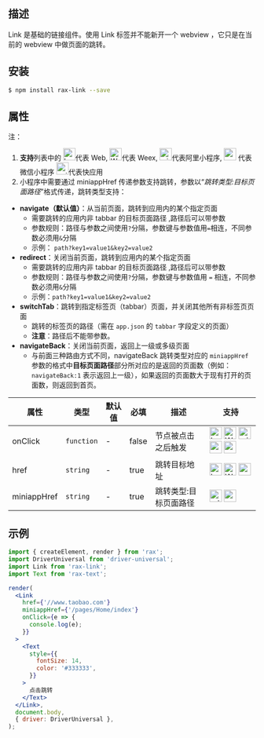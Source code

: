 ## 描述

Link 是基础的链接组件。使用 Link 标签并不能新开一个 webview ，它只是在当前的 webview 中做页面的跳转。

## 安装

```bash
$ npm install rax-link --save
```

## 属性

注：

1. **支持**列表中的 <img alt="browser" src="https://gw.alicdn.com/tfs/TB1uYFobGSs3KVjSZPiXXcsiVXa-200-200.svg" width="25px" height="25px" />代表 Web, <img alt="Weex" src="https://gw.alicdn.com/tfs/TB1jM0ebMaH3KVjSZFjXXcFWpXa-200-200.svg" width="25px" height="25px" />代表 Weex, <img alt="miniApp" src="https://gw.alicdn.com/tfs/TB1bBpmbRCw3KVjSZFuXXcAOpXa-200-200.svg" width="25px" height="25px" />代表阿里小程序, <img alt="wechatMiniprogram" src="https://img.alicdn.com/tfs/TB1slcYdxv1gK0jSZFFXXb0sXXa-200-200.svg" width="25px" height="25px"> 代表微信小程序
<img alt="quickApp" src="https://gw.alicdn.com/tfs/TB1MP7EwQT2gK0jSZPcXXcKkpXa-200-200.svg" width="25px" height="25px">代表快应用
2. 小程序中需要通过 miniappHref 传递参数支持跳转，参数以“_跳转类型:目标页面路径_”格式传递，跳转类型支持：

- **navigate（默认值）**：从当前页面，跳转到应用内的某个指定页面
  - 需要跳转的应用内非 tabbar 的目标页面路径 ,路径后可以带参数
  - 参数规则：路径与参数之间使用`?`分隔，参数键与参数值用`=`相连，不同参数必须用`&`分隔
  - 示例： `path?key1=value1&key2=value2`
- **redirect**：关闭当前页面，跳转到应用内的某个指定页面
  - 需要跳转的应用内非 tabbar 的目标页面路径 ,路径后可以带参数
  - 参数规则：路径与参数之间使用`?`分隔，参数键与参数值用 `=` 相连，不同参数必须用`&`分隔
  - 示例：`path?key1=value1&key2=value2`
- **switchTab**：跳转到指定标签页（tabbar）页面，并关闭其他所有非标签页页面
  - 跳转的标签页的路径（需在 `app.json` 的 `tabbar` 字段定义的页面）
  - **注意**：路径后不能带参数。
- **navigateBack**：关闭当前页面，返回上一级或多级页面
  - 与前面三种路由方式不同，navigateBack 跳转类型对应的 `miniappHref` 参数的格式中**目标页面路径**部分所对应的是返回的页面数（例如：`navigateBack:1` 表示返回上一级），如果返回的页面数大于现有打开的页面数，则返回到首页。

| **属性**    | **类型**   | **默认值** | **必填** | **描述**              | **支持**                                                                                                                                                                                                                                                                                                                                                                                                                                                                                                  |
| ----------- | ---------- | ---------- | -------- | --------------------- | --------------------------------------------------------------------------------------------------------------------------------------------------------------------------------------------------------------------------------------------------------------------------------------------------------------------------------------------------------------------------------------------------------------------------------------------------------------------------------------------------------- |
| onClick     | `function` | -          | false    | 节点被点击之后触发    | <img alt="browser" src="https://gw.alicdn.com/tfs/TB1uYFobGSs3KVjSZPiXXcsiVXa-200-200.svg" width="25px" height="25px" /> <img alt="Weex" src="https://gw.alicdn.com/tfs/TB1jM0ebMaH3KVjSZFjXXcFWpXa-200-200.svg" width="25px" height="25px" /> <img alt="miniApp" src="https://gw.alicdn.com/tfs/TB1bBpmbRCw3KVjSZFuXXcAOpXa-200-200.svg" width="25px" height="25px" /> <img alt="wechatMiniprogram" src="https://img.alicdn.com/tfs/TB1slcYdxv1gK0jSZFFXXb0sXXa-200-200.svg" width="25px" height="25px"> <img alt="quickApp" src="https://gw.alicdn.com/tfs/TB1MP7EwQT2gK0jSZPcXXcKkpXa-200-200.svg" width="25px" height="25px">|
| href        | `string`   | -          | true     | 跳转目标地址          | <img alt="browser" src="https://gw.alicdn.com/tfs/TB1uYFobGSs3KVjSZPiXXcsiVXa-200-200.svg" width="25px" height="25px" /> <img alt="Weex" src="https://gw.alicdn.com/tfs/TB1jM0ebMaH3KVjSZFjXXcFWpXa-200-200.svg" width="25px" height="25px" /> <img alt="quickApp" src="https://gw.alicdn.com/tfs/TB1MP7EwQT2gK0jSZPcXXcKkpXa-200-200.svg" width="25px" height="25px">                                                                                                                                                                                                                                                           |
| miniappHref | `string`   | -          | true     | 跳转类型:目标页面路径 | <img alt="miniApp" src="https://gw.alicdn.com/tfs/TB1bBpmbRCw3KVjSZFuXXcAOpXa-200-200.svg" width="25px" height="25px" /> <img alt="wechatMiniprogram" src="https://img.alicdn.com/tfs/TB1slcYdxv1gK0jSZFFXXb0sXXa-200-200.svg" width="25px" height="25px">                                                                                                                                                                                                                                                |

## 示例

```jsx
import { createElement, render } from 'rax';
import DriverUniversal from 'driver-universal';
import Link from 'rax-link';
import Text from 'rax-text';

render(
  <Link
    href={'//www.taobao.com'}
    miniappHref={'/pages/Home/index'}
    onClick={e => {
      console.log(e);
    }}
  >
    <Text
      style={{
        fontSize: 14,
        color: '#333333',
      }}
    >
      点击跳转
    </Text>
  </Link>,
  document.body,
  { driver: DriverUniversal },
);
```
